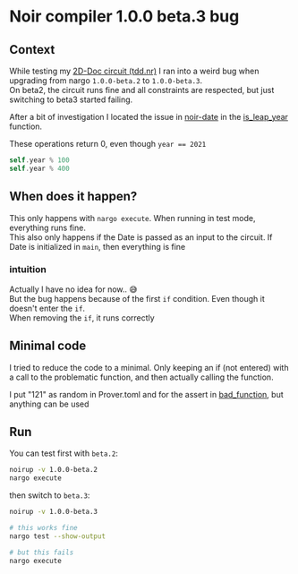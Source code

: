 # Noir compiler 1.0.0 beta.3 bug

## Context

While testing my [2D-Doc circuit (tdd.nr)](https://github.com/teddav/tdd.nr) I ran into a weird bug when upgrading from nargo `1.0.0-beta.2` to `1.0.0-beta.3`.  
On beta2, the circuit runs fine and all constraints are respected, but just switching to beta3 started failing.

After a bit of investigation I located the issue in [noir-date](https://github.com/madztheo/noir-date/) in the [is_leap_year](https://github.com/madztheo/noir-date/blob/bd05506dbb711b6336d9d61610df3f0e944f3779/src/lib.nr#L191) function.

These operations return 0, even though `year == 2021`

```rust
self.year % 100
self.year % 400
```

## When does it happen?

This only happens with `nargo execute`. When running in test mode, everything runs fine.  
This also only happens if the Date is passed as an input to the circuit. If Date is initialized in `main`, then everything is fine

### intuition

Actually I have no idea for now.. 😅  
But the bug happens because of the first `if` condition. Even though it doesn't enter the `if`.  
When removing the `if`, it runs correctly

## Minimal code

I tried to reduce the code to a minimal. Only keeping an if (not entered) with a call to the problematic function, and then actually calling the function.

I put "121" as random in Prover.toml and for the assert in [bad_function](./src/main.nr#15), but anything can be used

## Run

You can test first with `beta.2`:

```bash
noirup -v 1.0.0-beta.2
nargo execute
```

then switch to `beta.3`:

```bash
noirup -v 1.0.0-beta.3

# this works fine
nargo test --show-output

# but this fails
nargo execute
```

